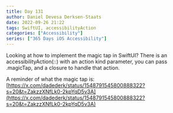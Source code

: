 ```yaml
---
title: Day 131
author: Daniel Devesa Derksen-Staats
date: 2022-09-26 21:22
tags: SwiftUI, accessibilityAction
categories: ["Accessibility"]
series: ["365 Days iOS Accessibility"]
---
```


Looking at how to implement the magic tap in SwiftUI? There is an accessibilityAction(_:_:) with an action kind parameter, you can pass .magicTap, and a closure to handle that action. 

A reminder of what the magic tap is: [https://x.com/dadederk/status/1548791545800888322?s=20&t=ZakzzXNfLk0-2kpYqD5v3A](https://x.com/dadederk/status/1548791545800888322?s=20&t=ZakzzXNfLk0-2kpYqD5v3A)